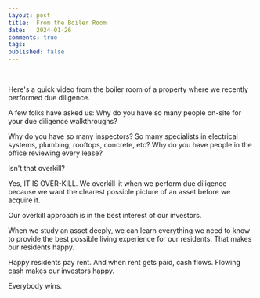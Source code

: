 ```yaml
---
layout: post
title:  From the Boiler Room
date:   2024-01-26
comments: true
tags: 
published: false
---
```


<div class="video-container"> 
<!-- Insert Boiler Room video here. -->
</div>
<br/>

Here's a quick video from the boiler room of a property where we recently performed due diligence.

A few folks have asked us: Why do you have so many people on-site for your due diligence walkthroughs?

Why do you have so many inspectors? So many specialists in electrical systems, plumbing, rooftops, concrete, etc? Why do you have people in the office reviewing every lease?

Isn't that overkill?

<!--more-->

Yes, IT IS OVER-KILL. We overkill-it when we perform due diligence because we want the clearest possible picture of an asset before we acquire it.

Our overkill approach is in the best interest of our investors.

When we study an asset deeply, we can learn everything we need to know to provide the best possible living experience for our residents. That makes our residents happy.

Happy residents pay rent. And when rent gets paid, cash flows. Flowing cash makes our investors happy.

Everybody wins.


